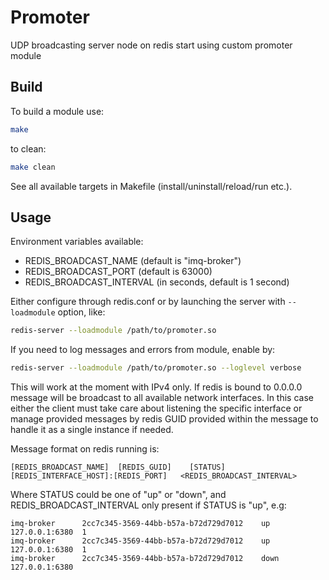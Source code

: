 # Promoter

UDP broadcasting server node on redis start using custom promoter module

## Build

To build a module use:

```bash
make
```

to clean:

```bash
make clean
```

See all available targets in Makefile (install/uninstall/reload/run etc.).

## Usage

Environment variables available:

 - REDIS_BROADCAST_NAME (default is "imq-broker")
 - REDIS_BROADCAST_PORT (default is 63000)
 - REDIS_BROADCAST_INTERVAL (in seconds, default is 1 second)

Either configure through redis.conf or by launching the server with `--loadmodule` option, like:

```bash
redis-server --loadmodule /path/to/promoter.so
```

If you need to log messages and errors from module, enable by:

```bash
redis-server --loadmodule /path/to/promoter.so --loglevel verbose
```

This will work at the moment with IPv4 only. If redis is bound to 0.0.0.0 message will be broadcast to all available 
network interfaces. In this case either the client must take care about listening the specific interface or manage
provided messages by redis GUID provided within the message to handle it as a single instance if needed.

Message format on redis running is:

```aiignore
[REDIS_BROADCAST_NAME]  [REDIS_GUID]    [STATUS]    [REDIS_INTERFACE_HOST]:[REDIS_PORT]   <REDIS_BROADCAST_INTERVAL>
```

Where STATUS could be one of "up" or "down", and REDIS_BROADCAST_INTERVAL only present if STATUS is "up", e.g:

```aiignore
imq-broker      2cc7c345-3569-44bb-b57a-b72d729d7012    up      127.0.0.1:6380  1
imq-broker      2cc7c345-3569-44bb-b57a-b72d729d7012    up      127.0.0.1:6380  1
imq-broker      2cc7c345-3569-44bb-b57a-b72d729d7012    down    127.0.0.1:6380
```